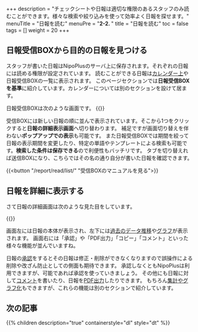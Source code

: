+++
description = "チェックシートや日報は適切な権限のあるスタッフのみ読むことができます。様々な検索や絞り込みを使って効率よく日報を探せます。"
menuTitle = "日報を読む"
menuPre = "<b>2-2. </b>"
title = "日報を読む"
toc = false
tags = []
weight = 20
+++

## 日報受信BOXから目的の日報を見つける

スタッフが書いた日報はNipoPlusのサーバ上に保存されます。それぞれの日報には読める権限が設定されています。
読むことができる日報は[カレンダー上](/manual/calendar/)や日報受信BOXの一覧に表示されます。
このページセクションでは**日報受信BOXを基準**に紹介しています。カレンダーについては別のセクションを設けて居ます。

日報受信BOXは次のような画面です。
{{<icatch filename="report-box" msg="検索条件保存や 一括CSV出力も可能" title="通常の日報受信BOX" fontsize="30px" alice="ok" >}}

受信BOXには新しい日報の順に並んで表示されています。そこから1つをクリックすると**日報の詳細表示画面**へ切り替わります。
補足ですが画面切り替えを伴わない**ポップアップでの表示**も可能です。
また日報受信BOXでは期間を絞って日報の表示期間を変更したり、特定の単語やテンプレートによる検索も可能です。**検索した条件は保存できる**ので利便性もバッチリです。
タブを切り替えれば送信BOXになり、こちらではその名の通り自分が書いた日報を確認できます。

{{<button "/report/read/list/" "受信BOXのマニュアルを見る">}}

## 日報を詳細に表示する

さて日報の詳細画面は次のような見た目をしています。

{{<icatch filename="report-read" msg="集計やグラフ も同画面に表示可能" title="日報の閲覧画面" fontsize="30px" alice="guide" >}}

画面左には日報の本体が表示され、左下には[過去のデータ推移](/manual/report/analytics/list/)や[グラフ](/manual/report/analytics/chart/)が表示されます。
画面右には「承認」や「PDF出力」「コピー」「コメント」といった様々な機能が並んでいますね。

日報の[承認](/manual/report/read/state/)をするとその日報は修正・削除ができなくなりますので誤操作による削除や改ざん防止としての側面も期待できます。
承認しなくともNipoPlusは利用できますが、可能であれば承認を使っていきましょう。
その他にも日報に対して[コメント](/manual/report/read/comment/)を書いたり、日報を[PDF出力](/manual/report/read/pdf/)したりできます。
もちろん[集計やグラフ化](/manual/report/analytics/)もできますが、これらの機能は別のセクションで紹介しています。

## 次の記事

{{% children description="true" containerstyle="dl" style="dt" %}}
